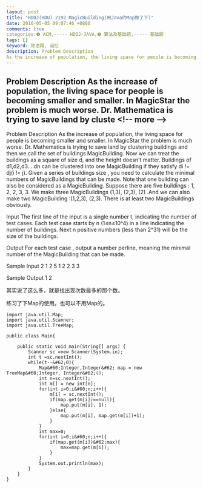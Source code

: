 ```yaml
---
layout: post
title: "HDOJ(HDU) 2192 MagicBuilding(用Java的Map做了下)"
date: 2016-05-05 09:07:46 +0800
comments: true
categories:❶ ACM,----- HDOJ-JAVA,❺ 算法及基础题,----- 基础题
tags: []
keyword: 陈浩翔, 谙忆
description: Problem Description 
As the increase of population, the living space for people is becoming smaller and smaller. In MagicStar the problem is much worse. Dr. Mathematica is trying to save land by cluste 
---
```



Problem Description 
As the increase of population, the living space for people is becoming smaller and smaller. In MagicStar the problem is much worse. Dr. Mathematica is trying to save land by cluste
&#60;!-- more --&#62;
----------

Problem Description
As the increase of population, the living space for people is becoming smaller and smaller. In MagicStar the problem is much worse. Dr. Mathematica is trying to save land by clustering buildings and then we call the set of buildings MagicBuilding. Now we can treat the buildings as a square of size d, and the height doesn't matter. Buildings of d1,d2,d3....dn can be clustered into one MagicBuilding if they satisfy di != dj(i != j). 
Given a series of buildings size , you need to calculate the minimal numbers of MagicBuildings that can be made. Note that one building can also be considered as a MagicBuilding.
Suppose there are five buildings : 1, 2, 2, 3, 3. We make three MagicBuildings (1,3), (2,3), (2) .And we can also make two MagicBuilding :(1,2,3), (2,3). There is at least two MagicBuildings obviously. 
 

Input
The first line of the input is a single number t, indicating the number of test cases.
Each test case starts by n (1≤n≤10^4) in a line indicating the number of buildings. Next n positive numbers (less than 2^31) will be the size of the buildings.
 

Output
For each test case , output a number perline, meaning the minimal number of the MagicBuilding that can be made.
 

Sample Input
2
1
2 
5
1 2 2 3 3
 

Sample Output
1
2


其实说了这么多，就是找出现次数最多的那个数。

练习了下Map的使用。也可以不用Map的。

```
import java.util.Map;
import java.util.Scanner;
import java.util.TreeMap;

public class Main{

	public static void main(String[] args) {
		Scanner sc =new Scanner(System.in);
		int t =sc.nextInt();
		while(t--&#62;0){
			Map&#60;Integer,Integer&#62; map = new TreeMap&#60;Integer, Integer&#62;();
			int n=sc.nextInt();
			int m[] = new int[n];
			for(int i=0;i&#60;n;i++){
				m[i] = sc.nextInt();
				if(map.get(m[i])==null){
					map.put(m[i], 1);
				}else{
					map.put(m[i], map.get(m[i])+1);
				}
			}
			int max=0;
			for(int i=0;i&#60;n;i++){
				if(map.get(m[i])&#62;max){
					max=map.get(m[i]);
				}
			}
			System.out.println(max);
		}
	}
}

```


